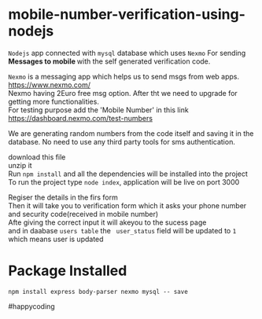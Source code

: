 # mobile-number-verification-using-nodejs
`Nodejs` app connected with `mysql` database which uses
`Nexmo` For sending <strong>Messages to mobile </strong> with the self generated verification code. <br>

`Nexmo` is a messaging app which helps us to send msgs from web apps.<br>
https://www.nexmo.com/ <br>
Nexmo having 2Euro free msg option. After tht we need to upgrade for getting more functionalities.<br>
For testing purpose add the 'Mobile Number' in this link https://dashboard.nexmo.com/test-numbers <br>


We are generating random numbers from the code itself and saving it in the database. No need to use any third party tools for sms authentication.

download this file<br>
unzip it<br>
Run `npm install` and all the dependencies will be installed into the project<br>
To run the project type `node index`, application will be live on port 3000<br>

Regiser the details in the firs form<br>
Then it will take you to verification form which it asks your phone number and security code(received in mobile number)<br>
Afte giving the correct input it will akeyou to the sucess page<br>
and in daabase `users table` the ` user_status` field will be updated to `1` which means user is updated

# Package Installed
`npm install express body-parser nexmo mysql -- save` <br>

#happycoding
